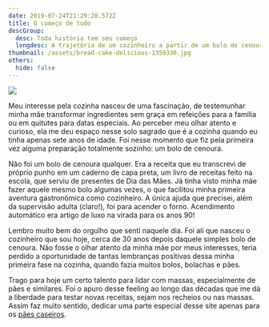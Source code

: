 ```yaml
---
date: 2019-07-24T21:29:28.572Z
title: O começo de tudo
descGroup:
  desc: Toda história tem seu começo
  longdesc: A trajetória de um cozinheiro a partir de um bolo de cenoura.
thumbnail: /assets/bread-cake-delicious-1359330.jpg
others:
  hide: false
---
```

![](/assets/table.jpg)

Meu interesse pela cozinha nasceu de uma fascinação, de testemunhar minha mãe transformar ingredientes sem graça em refeições para a família ou em quitutes para datas especiais. Ao perceber meu olhar atento e curioso, ela me deu espaço nesse solo sagrado que é a cozinha quando eu tinha apenas sete anos de idade. Foi nesse momento que fiz pela primeira vez alguma preparação totalmente sozinho: um bolo de cenoura.

Não foi um bolo de cenoura qualquer. Era a receita que eu transcrevi de próprio punho em um caderno de capa preta, um livro de receitas feito na escola, que serviu de presentes de Dia das Mães. Já tinha visto minha mãe fazer aquele mesmo bolo algumas vezes, o que facilitou minha primeira aventura gastronômica como cozinheiro. A única ajuda que precisei, além da supervisão adulta (claro!), foi para acender o forno. Acendimento automático era artigo de luxo na virada para os anos 90!

Lembro muito bem do orgulho que senti naquele dia. Foi ali que nasceu o cozinheiro que sou hoje, cerca de 30 anos depois daquele simples bolo de cenoura. Não fosse o olhar atento da minha mãe por meus interesses, teria perdido a oportunidade de tantas lembranças positivas dessa minha primeira fase na cozinha, quando fazia muitos bolos, bolachas e pães. 

Trago para hoje um certo talento para lidar com massas, especialmente de pães e similares. Foi o apuro desse feeling ao longo das décadas que me dá a liberdade para testar novas receitas, sejam nos recheios ou nas massas. Assim faz muito sentido, dedicar uma parte especial desse site apenas para os [pães caseiros](https://maeurso.netlify.com/paes).

